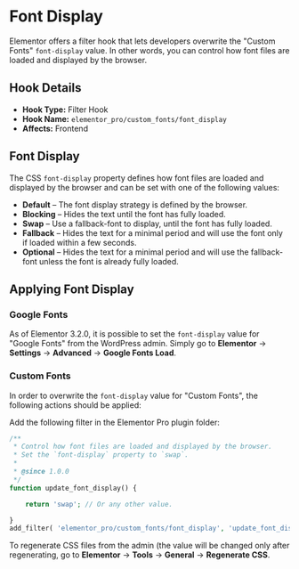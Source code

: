 # Font Display

<Badge type="tip" vertical="top" text="Elementor Pro" /> <Badge type="warning" vertical="top" text="Basic" />

Elementor offers a filter hook that lets developers overwrite the "Custom Fonts" `font-display` value. In other words, you can control how font files are loaded and displayed by the browser.

## Hook Details

* **Hook Type:** Filter Hook
* **Hook Name:** `elementor_pro/custom_fonts/font_display`
* **Affects:** Frontend

## Font Display

The CSS `font-display` property defines how font files are loaded and displayed by the browser and can be set with one of the following values:

* **Default** – The font display strategy is defined by the browser.
* **Blocking** – Hides the text until the font has fully loaded.
* **Swap** – Use a fallback-font to display, until the font has fully loaded.
* **Fallback** – Hides the text for a minimal period and will use the font only if loaded within a few seconds.
* **Optional** – Hides the text for a minimal  period and will use the fallback-font unless the font is already fully loaded.

## Applying Font Display

### Google Fonts

As of Elementor 3.2.0, it is possible to set the `font-display` value for "Google Fonts" from the WordPress admin. Simply go to **Elementor** → **Settings** → **Advanced** → **Google Fonts Load**.

### Custom Fonts

In order to overwrite the `font-display` value for "Custom Fonts", the following actions should be applied:

Add the following filter in the Elementor Pro plugin folder:

```php
/**
 * Control how font files are loaded and displayed by the browser.
 * Set the `font-display` property to `swap`.
 *
 * @since 1.0.0
 */
function update_font_display() {

	return 'swap'; // Or any other value.

}
add_filter( 'elementor_pro/custom_fonts/font_display', 'update_font_display' );
```

To regenerate CSS files from the admin (the value will be changed only after regenerating, go to **Elementor** → **Tools** → **General** → **Regenerate CSS**.
